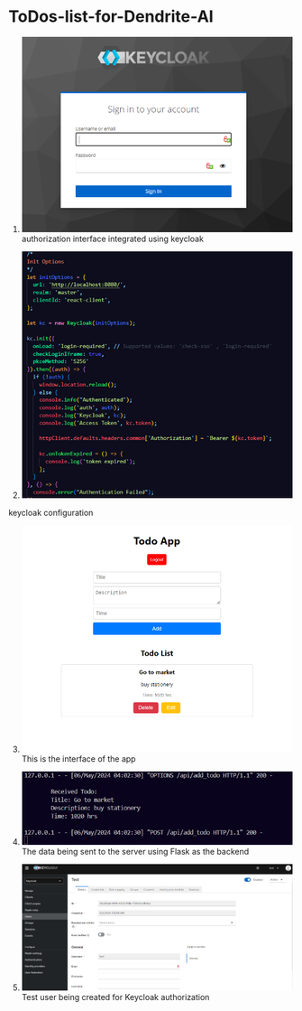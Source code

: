 # ToDos-list-for-Dendrite-AI
1. ![Authorization](interface/Capture4.PNG)
authorization interface integrated using keycloak



2. ![configuration](interface/Capture5.PNG)

keycloak configuration



3. ![Interface](interface/Capture.PNG)
This is the interface of the app



4. ![Backend data](interface/Capture2.PNG)
The data being sent to the server using Flask as the backend



5. ![Test User](interface/Capture3.PNG)
Test user being created for Keycloak authorization





